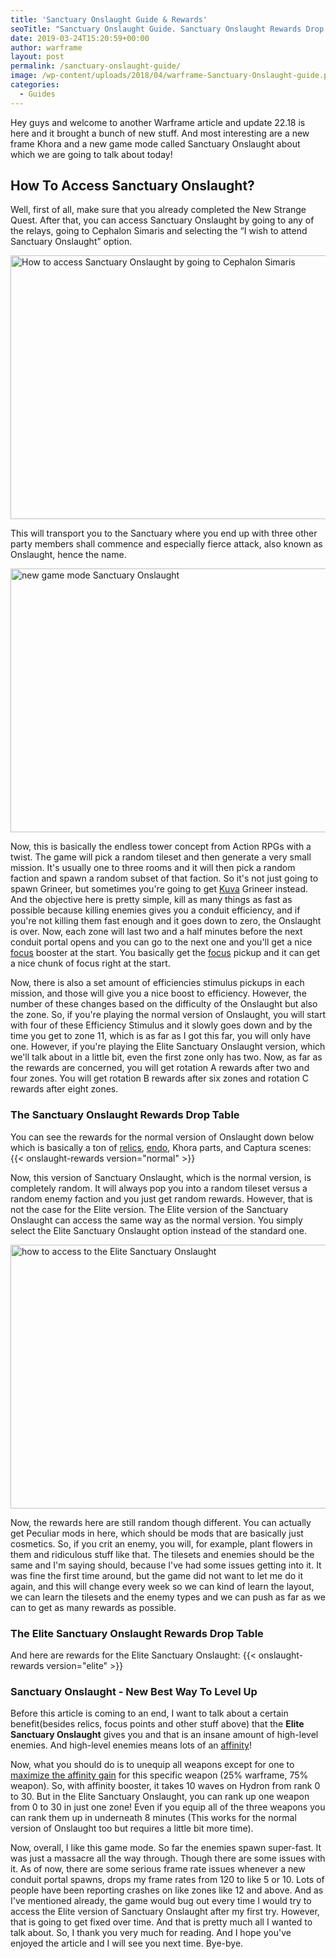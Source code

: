 ```yaml
---
title: 'Sanctuary Onslaught Guide & Rewards'
seoTitle: "Sanctuary Onslaught Guide. Sanctuary Onslaught Rewards Drop Table"
date: 2019-03-24T15:20:59+00:00
author: warframe
layout: post
permalink: /sanctuary-onslaught-guide/
image: /wp-content/uploads/2018/04/warframe-Sanctuary-Onslaught-guide.png
categories:
  - Guides
---
```

Hey guys and welcome to another Warframe article and update 22.18 is here and it brought a bunch of new stuff. And most interesting are a new frame Khora and a new game mode called Sanctuary Onslaught about which we are going to talk about today!<!--more-->

## How To Access Sanctuary Onslaught?

Well, first of all, make sure that you already completed the New Strange Quest. After that, you can access Sanctuary Onslaught by going to any of the relays, going to Cephalon Simaris and selecting the &#8220;I wish to attend Sanctuary Onslaught&#8221; option.

<img src="https://warframeblog.com/wp-content/uploads/2018/04/access-to-Sanctuary-Onslaught-1024x576.png" title="Warframe How to access Sanctuary Onslaught?" alt="How to access Sanctuary Onslaught by going to Cephalon Simaris" width="750" height="422" class="alignnone size-large wp-image-1283" srcset="https://warframeblog.com/wp-content/uploads/2018/04/access-to-Sanctuary-Onslaught-1024x576.png 1024w, https://warframeblog.com/wp-content/uploads/2018/04/access-to-Sanctuary-Onslaught-300x169.png 300w, https://warframeblog.com/wp-content/uploads/2018/04/access-to-Sanctuary-Onslaught-768x432.png 768w" sizes="(max-width: 750px) 100vw, 750px" />

This will transport you to the Sanctuary where you end up with three other party members shall commence and especially fierce attack, also known as Onslaught, hence the name.

<img src="https://warframeblog.com/wp-content/uploads/2018/04/Sanctuary-Onslaught-get-started-1024x576.png" title="Warframe Sanctuary Onslaught" alt="new game mode Sanctuary Onslaught" width="750" height="422" class="alignnone size-large wp-image-1286" srcset="https://warframeblog.com/wp-content/uploads/2018/04/Sanctuary-Onslaught-get-started-1024x576.png 1024w, https://warframeblog.com/wp-content/uploads/2018/04/Sanctuary-Onslaught-get-started-300x169.png 300w, https://warframeblog.com/wp-content/uploads/2018/04/Sanctuary-Onslaught-get-started-768x432.png 768w" sizes="(max-width: 750px) 100vw, 750px" />

Now, this is basically the endless tower concept from Action RPGs with a twist. The game will pick a random tileset and then generate a very small mission. It's usually one to three rooms and it will then pick a random faction and spawn a random subset of that faction. So it's not just going to spawn Grineer, but sometimes you're going to get [Kuva](/where-and-how-to-farm-kuva/) Grineer instead. And the objective here is pretty simple, kill as many things as fast as possible because killing enemies gives you a conduit efficiency, and if you're not killing them fast enough and it goes down to zero, the Onslaught is over. Now, each zone will last two and a half minutes before the next conduit portal opens and you can go to the next one and you'll get a nice [focus](/how-to-farm-focus-points/) booster at the start. You basically get the [focus](/what-focus-school-to-choose-after-second-dream-quest/) pickup and it can get a nice chunk of focus right at the start.

Now, there is also a set amount of efficiencies stimulus pickups in each mission, and those will give you a nice boost to efficiency. However, the number of these changes based on the difficulty of the Onslaught but also the zone. So, if you're playing the normal version of Onslaught, you will start with four of these Efficiency Stimulus and it slowly goes down and by the time you get to zone 11, which is as far as I got this far, you will only have one. However, if you're playing the Elite Sanctuary Onslaught version, which we'll talk about in a little bit, even the first zone only has two. Now, as far as the rewards are concerned, you will get rotation A rewards after two and four zones. You will get rotation B rewards after six zones and rotation C rewards after eight zones.

### The Sanctuary Onslaught Rewards Drop Table

You can see the rewards for the normal version of Onslaught down below which is basically a ton of [relics](/how-to-farm-relics/ "How To Farm Relics in Warframe"), [endo](/how-farm-endo/), Khora parts, and Captura scenes:
{{< onslaught-rewards version="normal" >}}

Now, this version of Sanctuary Onslaught, which is the normal version, is completely random. It will always pop you into a random tileset versus a random enemy faction and you just get random rewards. However, that is not the case for the Elite version. The Elite version of the Sanctuary Onslaught can access the same way as the normal version. You simply select the Elite Sanctuary Onslaught option instead of the standard one.

<img src="https://warframeblog.com/wp-content/uploads/2018/04/access-to-elite-Sanctuary-Onslaught-1024x576.png" title="Warframe Elite Sanctuary Onslaught" alt="how to access to the Elite Sanctuary Onslaught" width="750" height="422" class="alignnone size-large wp-image-1282" srcset="https://warframeblog.com/wp-content/uploads/2018/04/access-to-elite-Sanctuary-Onslaught-1024x576.png 1024w, https://warframeblog.com/wp-content/uploads/2018/04/access-to-elite-Sanctuary-Onslaught-300x169.png 300w, https://warframeblog.com/wp-content/uploads/2018/04/access-to-elite-Sanctuary-Onslaught-768x432.png 768w" sizes="(max-width: 750px) 100vw, 750px" />

Now, the rewards here are still random though different. You can actually get Peculiar mods in here, which should be mods that are basically just cosmetics. So, if you crit an enemy, you will, for example, plant flowers in them and ridiculous stuff like that. The tilesets and enemies should be the same and I'm saying should, because I've had some issues getting into it. It was fine the first time around, but the game did not want to let me do it again, and this will change every week so we can kind of learn the layout, we can learn the tilesets and the enemy types and we can push as far as we can to get as many rewards as possible.

### The Elite Sanctuary Onslaught Rewards Drop Table

And here are rewards for the Elite Sanctuary Onslaught:
{{< onslaught-rewards version="elite" >}}

### Sanctuary Onslaught - New Best Way To Level Up

Before this article is coming to an end, I want to talk about a certain benefit(besides relics, focus points and other stuff above) that the **Elite Sanctuary Onslaught** gives you and that is an insane amount of high-level enemies. And high-level enemies means lots of an [affinity](/affinity-mastery-rank/)!

Now, what you should do is to unequip all weapons except for one to [maximize the affinity gain](/affinity-how-level-up/) for this specific weapon (25% warframe, 75% weapon). So, with affinity booster, it takes 10 waves on Hydron from rank 0 to 30. But in the Elite Sanctuary Onslaught, you can rank up one weapon from 0 to 30 in just one zone! Even if you equip all of the three weapons you can rank them up in underneath 8 minutes (This works for the normal version of Onslaught too but requires a little bit more time).

Now, overall, I like this game mode. So far the enemies spawn super-fast. It was just a massacre all the way through. Though there are some issues with it. As of now, there are some serious frame rate issues whenever a new conduit portal spawns, drops my frame rates from 120 to like 5 or 10. Lots of people have been reporting crashes on like zones like 12 and above. And as I've mentioned already, the game would bug out every time I would try to access the Elite version of Sanctuary Onslaught after my first try. However, that is going to get fixed over time. And that is pretty much all I wanted to talk about. So, I thank you very much for reading. And I hope you've enjoyed the article and I will see you next time. Bye-bye.